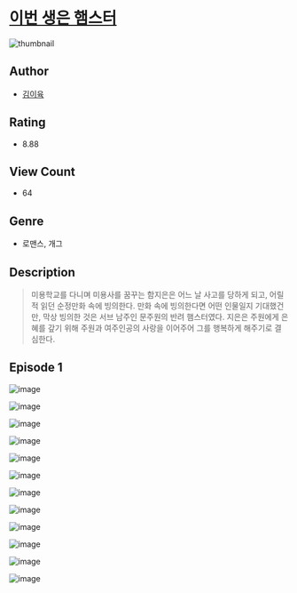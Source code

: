# [이번 생은 햄스터](https://comic.naver.com/challenge/list?titleId=811140)
![thumbnail](https://image-comic.pstatic.net/user_contents_data/challenge_comic/2023/05/25/367194/upload_3486692548064404537_480x623.jpeg)

## Author
- [김이육](https://comic.naver.com/artistTitle?id=367194)

## Rating
- 8.88

## View Count
- 64

## Genre
- 로맨스, 개그

## Description
> 미용학교를 다니며 미용사를 꿈꾸는 함지은은 어느 날 사고를 당하게 되고, 어릴 적 읽던 순정만화 속에 빙의한다. 만화 속에 빙의한다면 어떤 인물일지 기대했건만, 막상 빙의한 것은 서브 남주인 문주원의 반려 햄스터였다. 지은은 주원에게 은혜를 갚기 위해 주원과 여주인공의 사랑을 이어주어 그를 행복하게 해주기로 결심한다.


## Episode 1
![image](https://image-comic.pstatic.net/user_contents_data/challenge_comic/2023/05/25/367194/upload_3689628116448719974.jpeg)

![image](https://image-comic.pstatic.net/user_contents_data/challenge_comic/2023/05/25/367194/upload_7149294217774445414.jpeg)

![image](https://image-comic.pstatic.net/user_contents_data/challenge_comic/2023/05/25/367194/upload_7377237246026660195.jpeg)

![image](https://image-comic.pstatic.net/user_contents_data/challenge_comic/2023/05/25/367194/upload_3617292320165291317.jpeg)

![image](https://image-comic.pstatic.net/user_contents_data/challenge_comic/2023/05/25/367194/upload_3847541050292057909.jpeg)

![image](https://image-comic.pstatic.net/user_contents_data/challenge_comic/2023/05/25/367194/upload_3978420313013958243.jpeg)

![image](https://image-comic.pstatic.net/user_contents_data/challenge_comic/2023/05/25/367194/upload_7219658550131832629.jpeg)

![image](https://image-comic.pstatic.net/user_contents_data/challenge_comic/2023/05/25/367194/upload_7005690280261333602.jpeg)

![image](https://image-comic.pstatic.net/user_contents_data/challenge_comic/2023/05/25/367194/upload_3546645426140689201.jpeg)

![image](https://image-comic.pstatic.net/user_contents_data/challenge_comic/2023/05/25/367194/upload_3918524447977715000.jpeg)

![image](https://image-comic.pstatic.net/user_contents_data/challenge_comic/2023/05/25/367194/upload_7364574187018074469.jpeg)

![image](https://image-comic.pstatic.net/user_contents_data/challenge_comic/2023/05/26/367194/upload_3906419000274661478.jpeg)
